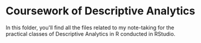 # Coursework of Descriptive Analytics
In this folder, you'll find all the files related to my note-taking for the practical classes of Descriptive Analytics in R conducted in RStudio.
